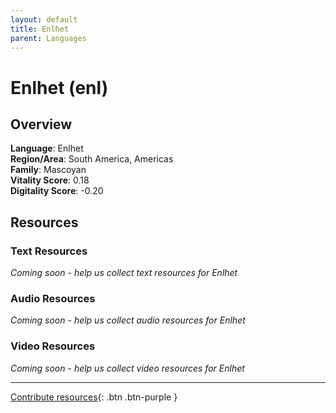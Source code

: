 ```yaml
---
layout: default
title: Enlhet
parent: Languages
---
```


# Enlhet (enl)

## Overview

**Language**: Enlhet  
**Region/Area**: South America, Americas  
**Family**: Mascoyan  
**Vitality Score**: 0.18  
**Digitality Score**: -0.20  

## Resources

### Text Resources
*Coming soon - help us collect text resources for Enlhet*

### Audio Resources
*Coming soon - help us collect audio resources for Enlhet*

### Video Resources
*Coming soon - help us collect video resources for Enlhet*

---

[Contribute resources](https://fairtrain.github.io/){: .btn .btn-purple }
